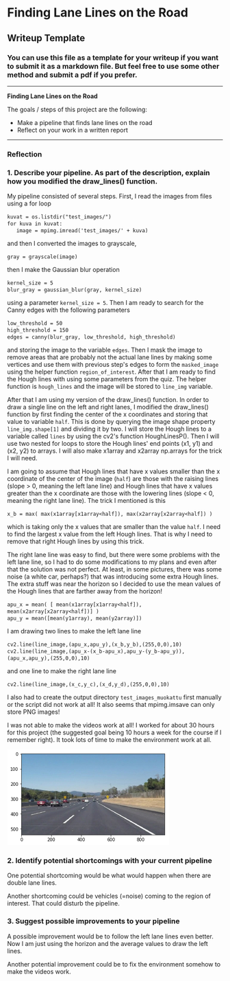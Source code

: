 # **Finding Lane Lines on the Road** 

## Writeup Template

### You can use this file as a template for your writeup if you want to submit it as a markdown file. But feel free to use some other method and submit a pdf if you prefer.

---

**Finding Lane Lines on the Road**

The goals / steps of this project are the following:
* Make a pipeline that finds lane lines on the road
* Reflect on your work in a written report

---

### Reflection

### 1. Describe your pipeline. As part of the description, explain how you modified the draw_lines() function.

My pipeline consisted of several steps. First, I read the images from files using a for loop
```
kuvat = os.listdir("test_images/")
for kuva in kuvat:
   image = mpimg.imread('test_images/' + kuva)
```
and then I converted the images to grayscale, 
```
gray = grayscale(image)
```
then I make the Gaussian blur operation
```
kernel_size = 5
blur_gray = gaussian_blur(gray, kernel_size)
```
using a parameter `kernel_size = 5`.
Then I am ready to search for the Canny edges with the following parameters
```
low_threshold = 50
high_threshold = 150
edges = canny(blur_gray, low_threshold, high_threshold)
```
and storing the image to the variable `edges`.
Then I mask the image to remove areas that are probably not the actual lane lines by making some vertices and use them with previous step's edges to form the `masked_image` using the helper function `region_of_interest`. After that I am ready to find the Hough lines with using some parameters from the quiz. The helper function is `hough_lines` and the image will be stored to `line_img` variable. 

After that I am using my version of the draw_lines() function. In order to draw a single line on the left and right lanes, I modified the draw_lines() function by first finding the center of the x coordinates and storing that value to variable `half`. This is done by querying the image shape property `line_img.shape[1]` and dividing it by two. I will store the Hough lines to a variable called `lines` by using the cv2's function HoughLinesP(). Then I will use two nested for loops to store the Hough lines' end points (x1, y1) and (x2, y2) to arrays. I will also make x1array and x2array np.arrays for the trick I will need.

I am going to assume that Hough lines that have x values smaller than the x coordinate of the center of the image (`half`) are those with the raising lines (slope > 0, meaning the left lane line) and Hough lines that have x values greater than the x coordinate are those with the lowering lines (slope < 0, meaning the right lane line). The trick I mentioned is this 
```
x_b = max( max(x1array[x1array<half]), max(x2array[x2array<half]) )
```
which is taking only the x values that are smaller than the value `half`. I need to find the largest x value from the left Hough lines. That is why I need to remove that right Hough lines by using this trick.

The right lane line was easy to find, but there were some problems with the left lane line, so I had to do some modifications to my plans and even after that the solution was not perfect. At least, in some pictures, there was some noise (a white car, perhaps?) that was introducing some extra Hough lines. The extra stuff was near the horizon so I decided to use the mean values of the Hough lines that are farther away from the horizon!
```
apu_x = mean( [ mean(x1array[x1array<half]), mean(x2array[x2array<half])] )
apu_y = mean([mean(y1array), mean(y2array)])
```

I am drawing two lines to make the left lane line
```
cv2.line(line_image,(apu_x,apu_y),(x_b,y_b),(255,0,0),10)
cv2.line(line_image,(apu_x-(x_b-apu_x),apu_y-(y_b-apu_y)),(apu_x,apu_y),(255,0,0),10)
```
and one line to make the right lane line
```
cv2.line(line_image,(x_c,y_c),(x_d,y_d),(255,0,0),10)
```

I also had to create the output directory `test_images_muokattu` first manually or the script did not work at all! It also seems that mpimg.imsave can only store PNG images!

I was not able to make the videos work at all! I worked for about 30 hours for this project (the suggested goal being 10 hours a week for the course if I remember right). It took lots of time to make the environment work at all.

![alt text](https://raw.githubusercontent.com/HenriHeinonen/CarND-LaneLines-P1/master/step1.png "The original image")

### 2. Identify potential shortcomings with your current pipeline


One potential shortcoming would be what would happen when there are double lane lines.

Another shortcoming could be vehicles (=noise) coming to the region of interest. That could disturb the pipeline.


### 3. Suggest possible improvements to your pipeline

A possible improvement would be to follow the left lane lines even better. Now I am just using the horizon and the average values to draw the left lines.

Another potential improvement could be to fix the environment somehow to make the videos work.

